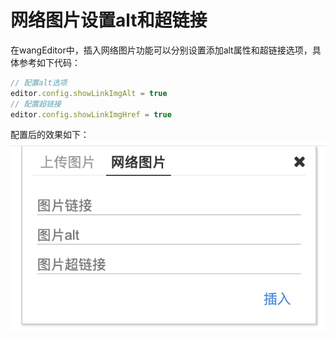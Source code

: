 # 网络图片设置alt和超链接
在wangEditor中，插入网络图片功能可以分别设置添加alt属性和超链接选项，具体参考如下代码：
```js
// 配置alt选项
editor.config.showLinkImgAlt = true
// 配置超链接
editor.config.showLinkImgHref = true
```
配置后的效果如下：
![](../../images/img-alt-href.png)